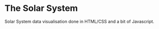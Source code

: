 The Solar System 
===================

Solar System data visualisation done in HTML/CSS and a bit of Javascript.
